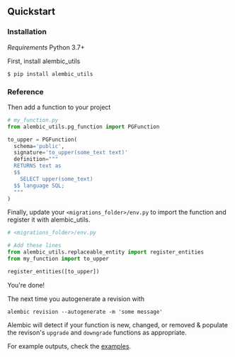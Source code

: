 ## Quickstart

### Installation
*Requirements* Python 3.7+

First, install alembic_utils
```shell
$ pip install alembic_utils
```

### Reference

Then add a function to your project
```python
# my_function.py
from alembic_utils.pg_function import PGFunction

to_upper = PGFunction(
  schema='public',
  signature='to_upper(some_text text)'
  definition="""
  RETURNS text as
  $$
    SELECT upper(some_text)
  $$ language SQL;
  """
)
```

Finally, update your `<migrations_folder>/env.py` to import the function and register it with alembic_utils.

```python
# <migrations_folder>/env.py

# Add these lines
from alembic_utils.replaceable_entity import register_entities
from my_function import to_upper

register_entities([to_upper])
```

You're done!

The next time you autogenerate a revision with
```shell
alembic revision --autogenerate -m 'some message'
```
Alembic will detect if your function is new, changed, or removed & populate the revison's `upgrade` and `downgrade` functions as appropriate.

For example outputs, check the [examples](examples.md).
